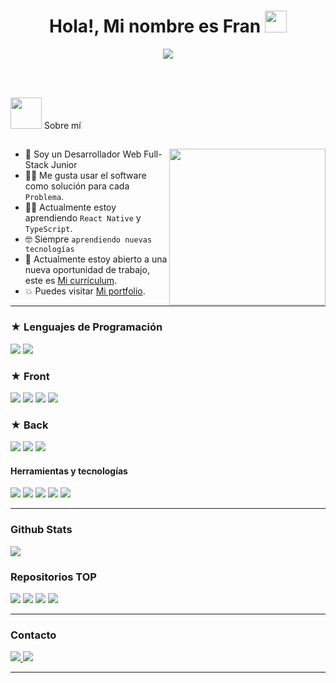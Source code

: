 <h1 align="center"><b>Hola!, Mi nombre es Fran </b><img src="https://media.giphy.com/media/hvRJCLFzcasrR4ia7z/giphy.gif" width="35"></h1>
<!--  -->
<p align="center">
  <a href="https://github.com/DenverCoder1/readme-typing-svg"><img src="https://readme-typing-svg.herokuapp.com?font=Time+New+Roman&color=cyan&size=25&center=true&vCenter=true&width=600&height=100&lines=+Desarrollador+Web+Full+Stack...&hearts;++;+Aprendiendo+y+mejorando+constantemente,;+Código+limpio+y+bien+estructurado.;"></a>
</p>

<br><br>

<picture><img src = "https://github.com/7oSkaaa/7oSkaaa/blob/main/Images/about_me.gif?raw=true" width = 50px></picture> Sobre mí

## <picture> <img align="right" src="https://github.com/7oSkaaa/7oSkaaa/blob/main/Images/Right_Side.gif?raw=true" width = 250px></picture>

- :school: Soy un Desarrollador Web Full-Stack Junior
- :technologist: Me gusta usar el software como solución para cada `Problema`.
- :student: Actualmente estoy aprendiendo `React Native` y `TypeScript`.
- :nerd_face: Siempre `aprendiendo nuevas tecnologías`
- :thinking: Actualmente estoy abierto a una nueva oportunidad de trabajo, este es [Mi currículum](https://drive.google.com/file/d/1usV16hQSWjdbCi70wXSOLwWFUsU5tngg/view?usp=drive_link).
- :boom: Puedes visitar [Mi portfolio](https://astro-portfolio-eta.vercel.app/).
  <br>

---

<h3>
   ★  Lenguajes de Programación
</h3> 
<p>
  <img src="https://img.shields.io/badge/JavaScript-F7DF1E?style=for-the-badge&logo=javascript&logoColor=black">
  <img src="https://img.shields.io/badge/TypeScript-007ACC?style=for-the-badge&logo=typescript&logoColor=white">
 
</p>

<h3>
   ★  Front
</h3> 
<p>
  <img src="https://img.shields.io/badge/HTML5-E34F26?style=for-the-badge&logo=html5&logoColor=white">
  <img src="https://img.shields.io/badge/CSS3-1572B6?style=for-the-badge&logo=css3&logoColor=white">
  <img src="https://img.shields.io/badge/React-20232A?style=for-the-badge&logo=react&logoColor=61DAFB">
  <img src="https://img.shields.io/badge/Tailwind_CSS-38B2AC?style=for-the-badge&logo=tailwind-css&logoColor=white">
  
</p>

<h3>
 ★  Back
</h3> 
<p>
  <img src="https://img.shields.io/badge/Node.js-339933?style=for-the-badge&logo=nodedotjs&logoColor=white">
  <img src="https://img.shields.io/badge/Express.js-000000?style=for-the-badge&logo=express&logoColor=white">
  <img src="https://img.shields.io/badge/MySQL-005C84?style=for-the-badge&logo=mysql&logoColor=white">
</p>

<h4>Herramientas y tecnologías</h4>
<p>
  <img src="https://img.shields.io/badge/Git-F05032?style=for-the-badge&logo=git&logoColor=white">
  <img src="https://img.shields.io/badge/GitHub-100000?style=for-the-badge&logo=github&logoColor=white">
  <img src="https://img.shields.io/badge/Notion-000000?style=for-the-badge&logo=notion&logoColor=white">
  <img src="https://img.shields.io/badge/Postman-FF6C37?style=for-the-badge&logo=Postman&logoColor=white">
  <img src="https://img.shields.io/badge/Vercel-000000?style=for-the-badge&logo=vercel&logoColor=white">
</p>

---

### Github Stats

<img src="https://github-readme-stats.vercel.app/api/top-langs/?username=efe13dev&theme=radical&card_width=450em" />

<!--
### Desglose del desarrollo semanal

<!--START_SECTION:waka-->
<!--
```text
JavaScript   8 hrs 47 mins   █████████████████████▓░░░  75.74 %
Typescript   11 hrs 47 mins  █████████████████████▓░░░   86.74 %
CSS          1 hr 26 mins    ██▓░░░░░░░░░░░░░░░░░░░░░░   10.62 %
Other        9 mins          ▒░░░░░░░░░░░░░░░░░░░░░░░░   01.11 %
XML          7 mins          ▒░░░░░░░░░░░░░░░░░░░░░░░░   00.95 %
Text         4 mins          ░░░░░░░░░░░░░░░░░░░░░░░░░   00.56 %
```
<!--END_SECTION:waka-->

### Repositorios TOP

[![](https://github-readme-stats.vercel.app/api/pin/?username=efe13dev&repo=meetups-frontend&bg_color=30,e96443,904e95&title_color=fff&text_color=fff)](https://github.com/efe13dev/meetups-frontend)
[![](https://github-readme-stats.vercel.app/api/pin/?username=efe13dev&repo=meetups-backend&bg_color=30,00d2ff,3a7bd5&title_color=fff&text_color=fff)](https://github.com/efe13dev/meetups-backend)
[![](https://github-readme-stats.vercel.app/api/pin/?username=efe13dev&repo=descubre-parejas&bg_color=30,ff758c,ff7eb3&title_color=fff&text_color=fff)](https://github.com/efe13dev/descubre-parejas)
[![](https://github-readme-stats.vercel.app/api/pin/?username=efe13dev&repo=QueComemosHoy&bg_color=30,11998e,38ef7d&title_color=fff&text_color=fff)](https://github.com/efe13dev/QueComemosHoy)

---

### Contacto

<p>
  <a href="https://www.linkedin.com/in/fcolorca/" target="_blank">
    <img src="https://img.shields.io/badge/LinkedIn-0077B5?style=for-the-badge&logo=linkedin&logoColor=white">
  </a>
  <a href="mailto:efe13dev@gmail.com" target="_blank">
    <img src="https://img.shields.io/badge/Gmail-D14836?style=for-the-badge&logo=gmail&logoColor=white">
  </a>
</p>

---
